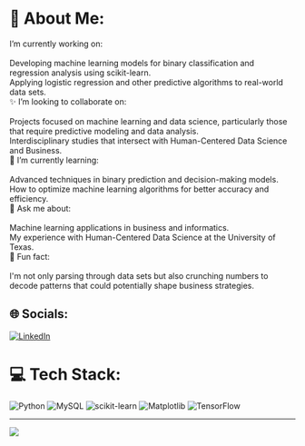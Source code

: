 # 💫 About Me:
I’m currently working on:<br><br>Developing machine learning models for binary classification and regression analysis using scikit-learn.<br>Applying logistic regression and other predictive algorithms to real-world data sets.<br>✨ I’m looking to collaborate on:<br><br>Projects focused on machine learning and data science, particularly those that require predictive modeling and data analysis.<br>Interdisciplinary studies that intersect with Human-Centered Data Science and Business.<br>🌱 I’m currently learning:<br><br>Advanced techniques in binary prediction and decision-making models.<br>How to optimize machine learning algorithms for better accuracy and efficiency.<br>💬 Ask me about:<br><br>Machine learning applications in business and informatics.<br>My experience with Human-Centered Data Science at the University of Texas.<br>🎉 Fun fact:<br><br>I'm not only parsing through data sets but also crunching numbers to decode patterns that could potentially shape business strategies.


## 🌐 Socials:
[![LinkedIn](https://img.shields.io/badge/LinkedIn-%230077B5.svg?logo=linkedin&logoColor=white)](https://linkedin.com/in/https://www.linkedin.com/in/marcushanania/) 

# 💻 Tech Stack:
![Python](https://img.shields.io/badge/python-3670A0?style=for-the-badge&logo=python&logoColor=ffdd54) ![MySQL](https://img.shields.io/badge/mysql-%2300000f.svg?style=for-the-badge&logo=mysql&logoColor=white) ![scikit-learn](https://img.shields.io/badge/scikit--learn-%23F7931E.svg?style=for-the-badge&logo=scikit-learn&logoColor=white) ![Matplotlib](https://img.shields.io/badge/Matplotlib-%23ffffff.svg?style=for-the-badge&logo=Matplotlib&logoColor=black) ![TensorFlow](https://img.shields.io/badge/TensorFlow-%23FF6F00.svg?style=for-the-badge&logo=TensorFlow&logoColor=white)


---
[![](https://visitcount.itsvg.in/api?id=MarcusH25&icon=1&color=0)](https://visitcount.itsvg.in)

<!-- Proudly created with GPRM ( https://gprm.itsvg.in ) -->
